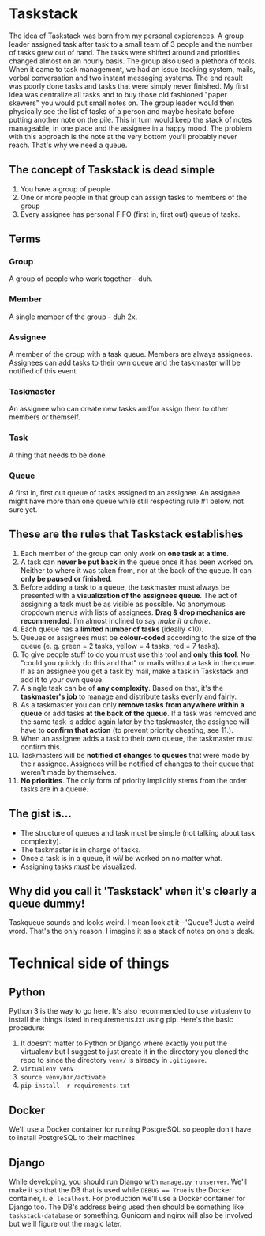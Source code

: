 Taskstack
=========
The idea of Taskstack was born from my personal expierences. A group leader assigned task after task to a small team of 3 people and the number of tasks grew out of hand. The tasks were shifted around and priorities changed almost on an hourly basis. The group also used a plethora of tools. When it came to task management, we had an issue tracking system, mails, verbal conversation and two instant messaging systems. The end result was poorly done tasks and tasks that were simply never finished. My first idea was centralize all tasks and to buy those old fashioned "paper skewers" you would put small notes on. The group leader would then physically see the list of tasks of a person and maybe hesitate before putting another note on the pile. This in turn would keep the stack of notes manageable, in one place and the assignee in a happy mood. The problem with this approach is the note at the very bottom you'll probably never reach. That's why we need a queue. 

The concept of Taskstack is dead simple
----------------------------------------
1. You have a group of people
2. One or more people in that group can assign tasks to members of the group
3. Every assignee has personal FIFO (first in, first out) queue of tasks.

Terms
-----
### Group
A group of people who work together - duh.
### Member
A single member of the group - duh 2x.
### Assignee
A member of the group with a task queue. Members are always assignees. Assignees can add tasks to their own queue and the taskmaster will be notified of this event.
### Taskmaster
An assignee who can create new tasks and/or assign them to other members or themself.
### Task
A thing that needs to be done.
### Queue
A first in, first out queue of tasks assigned to an assignee. An assignee might have more than one queue while still respecting rule #1 below, not sure yet.

These are the rules that Taskstack establishes
----------------------------------------------
1. Each member of the group can only work on **one task at a time**. 
2. A task can **never be put back** in the queue once it has been worked on. Neither to where it was taken from, nor at the back of the queue. It can **only be paused or finished**.
3. Before adding a task to a queue, the taskmaster must always be presented with a **visualization of the assignees queue**. The act of assigning a task must be as visible as possible. No anonymous dropdown menus with lists of assignees. **Drag & drop mechanics are recommended**. I'm almost inclined to say *make it a chore*.
4. Each queue has a **limited number of tasks** (ideally <10).
5. Queues or assignees must be **colour-coded** according to the size of the queue (e. g. green = 2 tasks, yellow = 4 tasks, red = 7 tasks).
6. To give people stuff to do you must use this tool and **only this tool**. No "could you quickly do this and that" or mails without a task in the queue. If as an assignee you get a task by mail, make a task in Taskstack and add it to your own queue.
7. A single task can be of **any complexity**. Based on that, it's the **taskmaster's job** to manage and distribute tasks evenly and fairly.
8. As a taskmaster you can only **remove tasks from anywhere within a queue** or add tasks **at the back of the queue**. If a task was removed and the same task is added again later by the taskmaster, the assignee will have to **confirm that action** (to prevent priority cheating, see 11.). 
9. When an assignee adds a task to their own queue, the taskmaster must confirm this.
10. Taskmasters will be **notified of changes to queues** that were made by their assignee. Assignees will be notified of changes to their queue that weren't made by themselves.
11. **No priorities**. The only form of priority implicitly stems from the order tasks are in a queue.

The gist is...
--------------
- The structure of queues and task must be simple (not talking about task complexity).
- The taskmaster is in charge of tasks.
- Once a task is in a queue, it *will* be worked on no matter what.
- Assigning tasks *must* be visualized.

Why did you call it 'Taskstack' when it's clearly a queue dummy!
----------------------------------------------------------------
Taskqueue sounds and looks weird. I mean look at it--'Queue'! Just a weird word. That's the only reason. I imagine it as a stack of notes on one's desk.

Technical side of things
========================
Python
------
Python 3 is the way to go here. It's also recommended to use virtualenv to install the things listed in requirements.txt using pip. Here's the basic procedure:
1. It doesn't matter to Python or Django where exactly you put the virtualenv but I suggest to just create it in the directory you cloned the repo to since the directory `venv/` is already in `.gitignore`.
2. `virtualenv venv`
3. `source venv/bin/activate`
4. `pip install -r requirements.txt`

Docker
------
We'll use a Docker container for running PostgreSQL so people don't have to install PostgreSQL to their machines.

Django
------
While developing, you should run Django with `manage.py runserver`. We'll make it so that the DB that is used while `DEBUG == True` is the Docker container, i. e. `localhost`. For production we'll use a Docker container for Django too. The DB's address being used then should be something like `taskstack-database` or something. Gunicorn and nginx will also be involved but we'll figure out the magic later.
